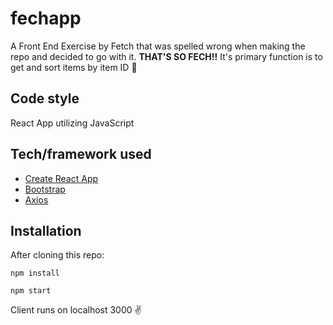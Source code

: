 # fechapp

A Front End Exercise by Fetch that was spelled wrong when making the repo and decided to go with it. <b>THAT'S SO FECH!!</b> It's primary function is to get and sort items by item ID 🔎

## Code style

React App utilizing JavaScript

## Tech/framework used

- [Create React App](https://github.com/facebook/create-react-app)
- [Bootstrap](https://react-bootstrap.github.io/getting-started/introduction/)
- [Axios](https://www.npmjs.com/package/axios)

## Installation

After cloning this repo:

```
npm install
```

```
npm start
```

Client runs on localhost 3000 ✌️
